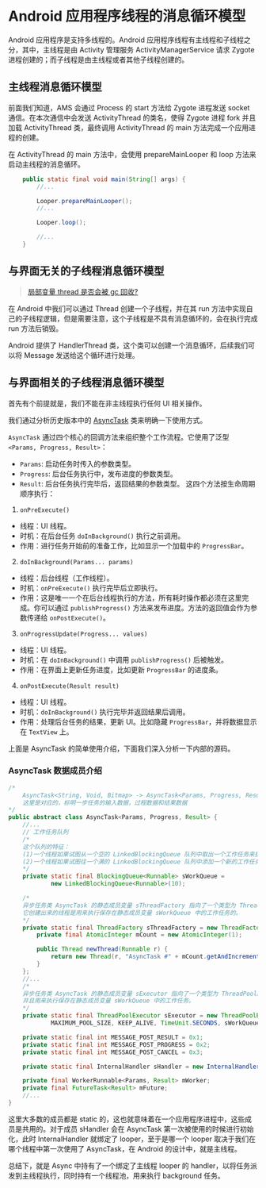 # Android 应用程序线程的消息循环模型

Android 应用程序是支持多线程的。Android 应用程序线程有主线程和子线程之分，其中，主线程是由 Activity 管理服务 ActivityManagerService 请求 Zygote 进程创建的；而子线程是由主线程或者其他子线程创建的。

## 主线程消息循环模型

前面我们知道，AMS 会通过 Process 的 start 方法给 Zygote 进程发送 socket 通信。在本次通信中会发送 ActivityThread 的类名，使得 Zygote 进程 fork 并且加载 ActivityThread 类，最终调用 ActivityThread 的 main 方法完成一个应用进程的创建。

在 ActivityThread 的 main 方法中，会使用 prepareMainLooper 和 loop 方法来启动主线程的消息循环。

```java
    public static final void main(String[] args) {
        //...

        Looper.prepareMainLooper();
        //...   

        Looper.loop();

        //...
    }
```

## 与界面无关的子线程消息循环模型

> [局部变量 thread 是否会被 gc 回收?](android/framework/app_framework/ref/handle_gc.md)

在 Android 中我们可以通过 Thread 创建一个子线程，并在其 run 方法中实现自己的子线程逻辑，但是需要注意，这个子线程是不具有消息循环的，会在执行完成 run 方法后销毁。

Android 提供了 HandlerThread 类，这个类可以创建一个消息循环，后续我们可以将 Message 发送给这个循环进行处理。

## 与界面相关的子线程消息循环模型

首先有个前提就是，我们不能在非主线程执行任何 UI 相关操作。

我们通过分析历史版本中的 [AsyncTask](android/framework/app_framework/ref/async_task.md) 类来明确一下使用方式。

`AsyncTask` 通过四个核心的回调方法来组织整个工作流程。它使用了泛型 `<Params, Progress, Result>`：
- `Params`: 启动任务时传入的参数类型。
- `Progress`: 后台任务执行中，发布进度的参数类型。
- `Result`: 后台任务执行完毕后，返回结果的参数类型。
这四个方法按生命周期顺序执行：
1. `onPreExecute()`
  - 线程：UI 线程。
  - 时机：在后台任务 `doInBackground()` 执行之前调用。
  - 作用：进行任务开始前的准备工作，比如显示一个加载中的 `ProgressBar`。
2. `doInBackground(Params... params)`
  - 线程：后台线程（工作线程）。
  - 时机：`onPreExecute()` 执行完毕后立即执行。
  - 作用：这是唯一一个在后台线程执行的方法，所有耗时操作都必须在这里完成。你可以通过 `publishProgress()` 方法来发布进度。方法的返回值会作为参数传递给 `onPostExecute()`。
3. `onProgressUpdate(Progress... values)`
  - 线程：UI 线程。
  - 时机：在 `doInBackground()` 中调用 `publishProgress()` 后被触发。
  - 作用：在界面上更新任务进度，比如更新 `ProgressBar` 的进度条。
4. `onPostExecute(Result result)`
  - 线程：UI 线程。
  - 时机：`doInBackground()` 执行完毕并返回结果后调用。
  - 作用：处理后台任务的结果，更新 UI。比如隐藏 `ProgressBar`，并将数据显示在 `TextView` 上。

上面是 AsyncTask 的简单使用介绍，下面我们深入分析一下内部的源码。

### AsyncTask 数据成员介绍

```java
/*
    AsyncTask<String, Void, Bitmap> -> AsyncTask<Params, Progress, Result>
    这里是对应的，标明一步任务的输入数据，过程数据和结果数据
*/
public abstract class AsyncTask<Params, Progress, Result> {
    //...
    // 工作任务队列
    /*
    这个队列的特征：
    (1)一个线程如果试图从一个空的 LinkedBlockingQueue 队列中取出一个工作任务来执行，那么它就会被阻塞，直到这个队列有新的工作任务添加进来为止。
    (2)一个线程如果试图往一个满的 LinkedBlockingQueue 队列中添加一个新的工作任务，那么它同样会被阻塞，直到这个队列腾出来新的空闲位置为止。
    */
    private static final BlockingQueue<Runnable> sWorkQueue =
            new LinkedBlockingQueue<Runnable>(10);

    /*
    异步任务类 AsyncTask 的静态成员变量 sThreadFactory 指向了一个类型为 ThreadFactory 的线程创建工厂，
    它创建出来的线程是用来执行保存在静态成员变量 sWorkQueue 中的工作任务的。
    */
    private static final ThreadFactory sThreadFactory = new ThreadFactory() {
        private final AtomicInteger mCount = new AtomicInteger(1);

        public Thread newThread(Runnable r) {
            return new Thread(r, "AsyncTask #" + mCount.getAndIncrement());
        }
    };
    //...
    /*
    异步任务类 AsyncTask 的静态成员变量 sExecutor 指向了一个类型为 ThreadPoolExecutor 的线程池，保存在这个线程池中的线程就是通过静态成员变量 sThreadFactory 来创建的，
    并且用来执行保存在静态成员变量 sWorkQueue 中的工作任务。
    */
    private static final ThreadPoolExecutor sExecutor = new ThreadPoolExecutor(CORE_POOL_SIZE,
            MAXIMUM_POOL_SIZE, KEEP_ALIVE, TimeUnit.SECONDS, sWorkQueue, sThreadFactory);

    private static final int MESSAGE_POST_RESULT = 0x1;
    private static final int MESSAGE_POST_PROGRESS = 0x2;
    private static final int MESSAGE_POST_CANCEL = 0x3;

    private static final InternalHandler sHandler = new InternalHandler();

    private final WorkerRunnable<Params, Result> mWorker;
    private final FutureTask<Result> mFuture;
    //...
}
```

这里大多数的成员都是 static 的，这也就意味着在一个应用程序进程中，这些成员是共用的。对于成员 sHandler 会在 AsyncTask 第一次被使用的时候进行初始化，此时 InternalHandler 就绑定了 looper，至于是哪一个 looper 取决于我们在哪个线程中第一次使用了 AsyncTask，在 Android 的设计中，就是主线程。

总结下，就是 Async 中持有了一个绑定了主线程 looper 的 handler，以将任务派发到主线程执行，同时持有一个线程池，用来执行 background 任务。

